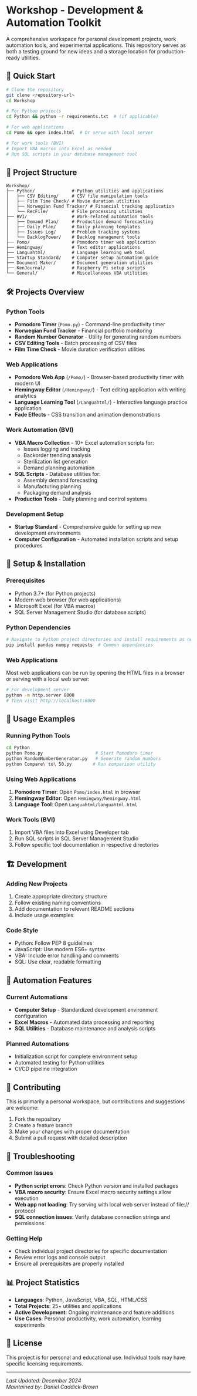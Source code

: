 # Workshop - Development & Automation Toolkit

A comprehensive workspace for personal development projects, work automation tools, and experimental applications. This repository serves as both a testing ground for new ideas and a storage location for production-ready utilities.

## 🚀 Quick Start

```bash
# Clone the repository
git clone <repository-url>
cd Workshop

# For Python projects
cd Python && python -r requirements.txt  # (if applicable)

# For web applications
cd Pomo && open index.html  # Or serve with local server

# For work tools (BVI)
# Import VBA macros into Excel as needed
# Run SQL scripts in your database management tool
```

## 📁 Project Structure

```
Workshop/
├── Python/              # Python utilities and applications
│   ├── CSV Editing/     # CSV file manipulation tools
│   ├── Film Time Check/ # Movie duration utilities
│   ├── Norwegian Fund Tracker/ # Financial tracking application
│   └── RecFile/         # File processing utilities
├── BVI/                 # Work-related automation tools
│   ├── Demand Plan/     # Production demand forecasting
│   ├── Daily Plan/      # Daily planning templates
│   ├── Issues Log/      # Problem tracking systems
│   └── BacklogPower/    # Backlog management tools
├── Pomo/                # Pomodoro timer web application
├── Hemingway/           # Text editor applications
├── Languahtml/          # Language learning web tool
├── Startup Standard/    # Computer setup automation guide
├── Document Maker/      # Document generation utilities
├── KenJournal/          # Raspberry Pi setup scripts
└── General/             # Miscellaneous VBA utilities
```

## 🛠️ Projects Overview

### Python Tools
- **Pomodoro Timer** (`Pomo.py`) - Command-line productivity timer
- **Norwegian Fund Tracker** - Financial portfolio monitoring
- **Random Number Generator** - Utility for generating random numbers
- **CSV Editing Tools** - Batch processing of CSV files
- **Film Time Check** - Movie duration verification utilities

### Web Applications
- **Pomodoro Web App** (`/Pomo/`) - Browser-based productivity timer with modern UI
- **Hemingway Editor** (`/Hemingway/`) - Text editing application with writing analytics
- **Language Learning Tool** (`/Languahtml/`) - Interactive language practice application
- **Fade Effects** - CSS transition and animation demonstrations

### Work Automation (BVI)
- **VBA Macro Collection** - 10+ Excel automation scripts for:
  - Issues logging and tracking
  - Backorder trending analysis
  - Sterilization list generation
  - Demand planning automation
- **SQL Scripts** - Database utilities for:
  - Assembly demand forecasting
  - Manufacturing planning
  - Packaging demand analysis
- **Production Tools** - Daily planning and control systems

### Development Setup
- **Startup Standard** - Comprehensive guide for setting up new development environments
- **Computer Configuration** - Automated installation scripts and setup procedures

## 🔧 Setup & Installation

### Prerequisites
- Python 3.7+ (for Python projects)
- Modern web browser (for web applications)
- Microsoft Excel (for VBA macros)
- SQL Server Management Studio (for database scripts)

### Python Dependencies
```bash
# Navigate to Python project directories and install requirements as needed
pip install pandas numpy requests  # Common dependencies
```

### Web Applications
Most web applications can be run by opening the HTML files in a browser or serving with a local web server:
```bash
# For development server
python -m http.server 8000
# Then visit http://localhost:8000
```

## 📖 Usage Examples

### Running Python Tools
```bash
cd Python
python Pomo.py                    # Start Pomodoro timer
python RandomNumberGenerator.py   # Generate random numbers
python Compare\ to\ 50.py        # Run comparison utility
```

### Using Web Applications
1. **Pomodoro Timer**: Open `Pomo/index.html` in browser
2. **Hemingway Editor**: Open `Hemingway/hemingway.html` 
3. **Language Tool**: Open `Languahtml/languahtml.html`

### Work Tools (BVI)
1. Import VBA files into Excel using Developer tab
2. Run SQL scripts in SQL Server Management Studio
3. Follow specific tool documentation in respective directories

## 🏗️ Development

### Adding New Projects
1. Create appropriate directory structure
2. Follow existing naming conventions
3. Add documentation to relevant README sections
4. Include usage examples

### Code Style
- Python: Follow PEP 8 guidelines
- JavaScript: Use modern ES6+ syntax
- VBA: Include error handling and comments
- SQL: Use clear, readable formatting

## 🔄 Automation Features

### Current Automations
- **Computer Setup** - Standardized development environment configuration
- **Excel Macros** - Automated data processing and reporting
- **SQL Utilities** - Database maintenance and analysis scripts

### Planned Automations
- Initialization script for complete environment setup
- Automated testing for Python utilities
- CI/CD pipeline integration

## 📝 Contributing

This is primarily a personal workspace, but contributions and suggestions are welcome:

1. Fork the repository
2. Create a feature branch
3. Make your changes with proper documentation
4. Submit a pull request with detailed description

## 🐛 Troubleshooting

### Common Issues
- **Python script errors**: Check Python version and installed packages
- **VBA macro security**: Ensure Excel macro security settings allow execution
- **Web app not loading**: Try serving with local web server instead of file:// protocol
- **SQL connection issues**: Verify database connection strings and permissions

### Getting Help
- Check individual project directories for specific documentation
- Review error logs and console output
- Ensure all prerequisites are properly installed

## 📊 Project Statistics
- **Languages**: Python, JavaScript, VBA, SQL, HTML/CSS
- **Total Projects**: 25+ utilities and applications
- **Active Development**: Ongoing maintenance and feature additions
- **Use Cases**: Personal productivity, work automation, learning experiments

## 📄 License

This project is for personal and educational use. Individual tools may have specific licensing requirements.

---

*Last Updated: December 2024*  
*Maintained by: Daniel Caddick-Brown*
